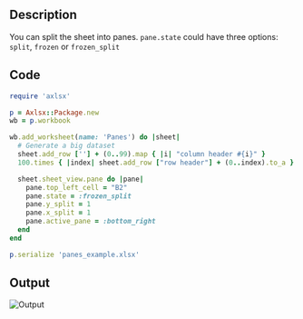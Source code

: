## Description

You can split the sheet into panes. `pane.state` could have three options: `split`, `frozen` or `frozen_split` 

## Code

```ruby
require 'axlsx'

p = Axlsx::Package.new
wb = p.workbook

wb.add_worksheet(name: 'Panes') do |sheet|
  # Generate a big dataset
  sheet.add_row [''] + (0..99).map { |i| "column header #{i}" }
  100.times { |index| sheet.add_row ["row header"] + (0..index).to_a }

  sheet.sheet_view.pane do |pane|
    pane.top_left_cell = "B2"
    pane.state = :frozen_split
    pane.y_split = 1
    pane.x_split = 1
    pane.active_pane = :bottom_right
  end
end

p.serialize 'panes_example.xlsx'
```

## Output

![Output](images/panes_example.png "Output")
